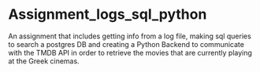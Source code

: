 # Assignment_logs_sql_python
An assignment that includes getting info from a log file, making sql queries to search a postgres DB and creating a Python Backend to communicate with the TMDB API in order to retrieve the movies that are currently playing at the Greek cinemas.
